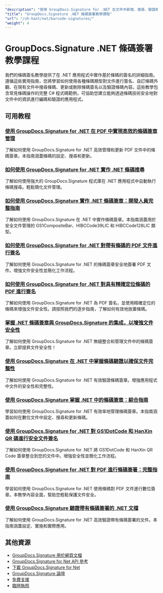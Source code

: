 ```yaml
---
"description": "使用 GroupDocs.Signature for .NET 在文件中新增、搜尋、驗證和管理條碼簽署的逐步教學。"
"title": "GroupDocs.Signature .NET 條碼簽署教學課程"
"url": "/zh-hant/net/barcode-signatures/"
"weight": 4
---
```


# GroupDocs.Signature .NET 條碼簽署教學課程

我們的條碼簽名教學提供了在 .NET 應用程式中實作基於條碼的簽名的詳細指南。遵循這些實用指南，您將學習如何使用各種條碼類型對文件進行簽名、自訂條碼外觀、在現有文件中搜尋條碼、更新或刪除條碼簽名以及驗證條碼內容。這些教學包含常見條碼操作的完整 C# 程式碼範例，可協助您建立能夠透過條碼技術安全地對文件中的資訊進行編碼和驗證的應用程式。

## 可用教程

### [使用 GroupDocs.Signature for .NET 在 PDF 中實現高效的條碼簽章管理](./groupdocs-signature-barcode-management-pdf/)
了解如何使用 GroupDocs.Signature for .NET 高效管理和更新 PDF 文件中的條碼簽章。本指南涵蓋條碼的設定、搜尋和更新。

### [如何使用 GroupDocs.Signature for .NET 實作 .NET 條碼搜尋](./net-barcode-search-groupdocs-signature-implementation/)
了解如何使用強大的 GroupDocs.Signature 程式庫在 .NET 應用程式中自動執行條碼搜尋。輕鬆簡化文件管理。

### [如何使用 GroupDocs.Signature 實作 .NET 條碼簽章：開發人員完整指南](./implement-dotnet-barcode-signing-groupdocs-signature/)
了解如何使用 GroupDocs.Signature 在 .NET 中實作條碼簽章。本指南涵蓋用於安全文件管理的 GS1CompositeBar、HIBCCode39LIC 和 HIBCCode128LIC 類型。

### [如何使用 GroupDocs.Signature for .NET 對帶有條碼的 PDF 文件進行簽名](./sign-pdf-barcode-groupdocs-signature-dotnet/)
了解如何使用 GroupDocs.Signature for .NET 的條碼簽章安全地簽署 PDF 文件。增強文件安全性並簡化工作流程。

### [如何使用 GroupDocs.Signature for .NET 對具有精確定位條碼的 PDF 進行簽名](./sign-pdf-barcode-positioned-groupdocs-signature/)
了解如何使用 GroupDocs.Signature for .NET 為 PDF 簽名，並使用精確定位的條碼來增強文件安全性。請按照我們的逐步指南，了解如何有效地放置條碼。

### [掌握 .NET 條碼簽章與 GroupDocs.Signature 的集成，以增強文件安全性](./net-barcode-signature-groupdocs-signature/)
了解如何使用 GroupDocs.Signature for .NET 無縫整合和管理文件中的條碼簽章。立即提昇文件安全性！

### [使用 GroupDocs.Signature 在 .NET 中掌握條碼驗證以確保文件完整性](./master-barcode-verification-groupdocs-signature-dotnet/)
了解如何使用 GroupDocs.Signature for .NET 有效驗證條碼簽章。增強應用程式中文件的安全性和完整性。

### [使用 GroupDocs.Signature 掌握 .NET 中的條碼簽章：綜合指南](./master-barcode-signatures-groupdocs-dotnet/)
學習如何使用 GroupDocs.Signature for .NET 有效率地管理條碼簽章。本指南涵蓋如何在數位文件中設定、搜尋和更新條碼。

### [使用 GroupDocs.Signature for .NET 對 GS1DotCode 和 HanXin QR 碼進行安全文件簽名](./sign-documents-gs1dotcode-hanxin-qr-groupdocs-signature-dotnet/)
了解如何使用 GroupDocs.Signature for .NET 將 GS1DotCode 和 HanXin QR Code 簽章整合到您的文件中。增強安全性並簡化工作流程。

### [使用 GroupDocs.Signature for .NET 對 PDF 進行條碼簽署：完整指南](./sign-pdf-barcode-groupdocs-signature-net/)
學習如何使用 GroupDocs.Signature for .NET 使用條碼對 PDF 文件進行數位簽章。本教學內容全面，幫助您輕鬆保護文件安全。

### [使用 GroupDocs.Signature 驗證帶有條碼簽署的 .NET 文檔](./verify-dotnet-documents-barcode-signatures-groupdocs/)
了解如何使用 GroupDocs.Signature for .NET 高效驗證帶有條碼簽署的文件。本指南涵蓋設定、實施和實際應用。

## 其他資源

- [GroupDocs.Signature 用於網頁文檔](https://docs.groupdocs.com/signature/net/)
- [GroupDocs.Signature for Net API 參考](https://reference.groupdocs.com/signature/net/)
- [下載 GroupDocs.Signature for Net](https://releases.groupdocs.com/signature/net/)
- [GroupDocs.Signature 論壇](https://forum.groupdocs.com/c/signature)
- [免費支援](https://forum.groupdocs.com/)
- [臨時執照](https://purchase.groupdocs.com/temporary-license/)